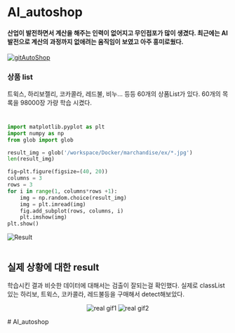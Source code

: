 
# AI_autoshop

#### 산업이 발전하면서 계산을 해주는 인력이 없어지고 무인접포가 많이 생겼다. 최근에는 AI발전으로 계산의 과정까지 없애려는 움직임이 보였고 아주 흥미로웠다.
[![gitAutoShop](https://user-images.githubusercontent.com/65228530/130751880-c6aed3c2-a81b-48b1-a2c2-a267a17fe7c1.png)](https://www.youtube.com/watch?v=yeS8TJwBAFs&t=103s)

### 상품 list
트윅스, 하리보젤리, 코카콜라, 레드불, 비누... 등등 60개의 상품List가 있다.
60개의 목록을 98000장 가량 학습 시켰다.


# 


```python
import matplotlib.pyplot as plt
import numpy as np
from glob import glob
```
<p>

```python
result_img = glob('/workspace/Docker/marchandise/ex/*.jpg')
len(result_img)
```



```python
fig=plt.figure(figsize=(40, 20))
columns = 3
rows = 3
for i in range(1, columns*rows +1):
    img = np.random.choice(result_img)
    img = plt.imread(img)
    fig.add_subplot(rows, columns, i)
    plt.imshow(img)
plt.show()
```


![Result](https://user-images.githubusercontent.com/65228530/130936141-85fb914c-4f21-4049-9345-951fed75f084.png)



```python

```

## 실제 상황에 대한 result
학습시킨 결과 비슷한 데이터에 대해서는 검출이 잘되는걸 확인했다. 실제로 classList있는 하리보, 트윅스, 코카콜라, 레드불등을 구매해서 detect해보았다.
    
<p align="center">
  <img src="https://user-images.githubusercontent.com/65228530/131086226-bd046148-0761-4ebf-8596-37f874c551e0.gif" alt="real gif1"/>
    
  <img src="https://user-images.githubusercontent.com/65228530/131086324-ddae379a-ae49-40ae-a04a-60a47dcda835.gif" alt="real gif2"/>
</p> 
# AI_autoshop
